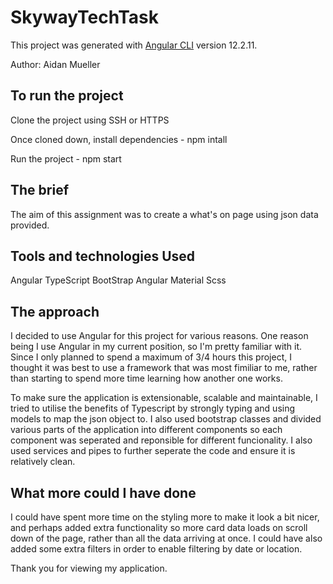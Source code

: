 # SkywayTechTask

This project was generated with [Angular CLI](https://github.com/angular/angular-cli) version 12.2.11.

Author: Aidan Mueller

## To run the project 

Clone the project using SSH or HTTPS

Once cloned down, install dependencies - npm intall

Run the project - npm start

## The brief

The aim of this assignment was to create a what's on page using json data provided. 

## Tools and technologies Used

Angular
TypeScript 
BootStrap 
Angular Material 
Scss

## The approach 

I decided to use Angular for this project for various reasons. One reason being I use Angular in my current position, so I'm pretty familiar with it. Since I only planned to spend a maximum of 3/4 hours this project, I thought it was best to use a framework that was most fimiliar to me, rather than starting to spend more time learning how another one works. 

To make sure the application is extensionable, scalable and maintainable, I tried to utilise the benefits of Typescript by strongly typing and using models to map the json object to. I also used bootstrap classes and divided various parts of the application into different components so each component was seperated and reponsible for different funcionality. I also used services and pipes to further seperate the code and ensure it is relatively clean. 

## What more could I have done

I could have spent more time on the styling more to make it look a bit nicer, and perhaps added extra functionality so more card data loads on scroll down of the page, rather than all the data arriving at once. I could have also added some extra filters in order to enable filtering by date or location. 


Thank you for viewing my application.

